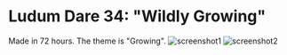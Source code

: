 # Ludum Dare 34: "Wildly Growing"
Made in 72 hours. The theme is "Growing".
![screenshot1](https://sgundersen.com/projects/wg/1.png)
![screenshot2](https://sgundersen.com/projects/wg/2.png)
